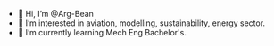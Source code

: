 - 👋 Hi, I’m @Arg-Bean
- 👀 I’m interested in aviation, modelling, sustainability, energy sector. 
- 🌱 I’m currently learning Mech Eng Bachelor's.

<!---
Arg-Bean/Arg-Bean is a ✨ special ✨ repository because its `README.md` (this file) appears on your GitHub profile.
You can click the Preview link to take a look at your changes.
--->
